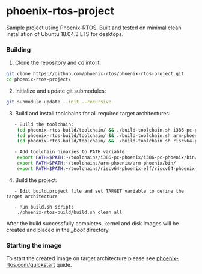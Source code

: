 # phoenix-rtos-project

Sample project using Phoenix-RTOS. Built and tested on minimal clean installation of Ubuntu 18.04.3 LTS for desktops.

### Building

1. Clone the repository and *cd* into it:
````bash
git clone https://github.com/phoenix-rtos/phoenix-rtos-project.git
cd phoenix-rtos-project/
````
2. Initialize and update git submodules:
```bash
git submodule update --init --recursive
```

3. Build and install toolchains for all required target architectures:
````bash
   - Build the toolchain:
	(cd phoenix-rtos-build/toolchain/ && ./build-toolchain.sh i386-pc-phoenix ~/toolchains/i386-pc-phoenix)
	(cd phoenix-rtos-build/toolchain/ && ./build-toolchain.sh arm-phoenix ~/toolchains/arm-phoenix)
	(cd phoenix-rtos-build/toolchain/ && ./build-toolchain.sh riscv64-phoenix-elf ~/toolchains/riscv64-phoenix-elf)

   - Add toolchain binaries to PATH variable:
	export PATH=$PATH:~/toolchains/i386-pc-phoenix/i386-pc-phoenix/bin/
	export PATH=$PATH:~/toolchains/arm-phoenix/arm-phoenix/bin/
	export PATH=$PATH:~/toolchains/riscv64-phoenix-elf/riscv64-phoenix-elf/bin/
````
4. Build the project:
````
   - Edit build.project file and set TARGET variable to define the target architecture

   - Run build.sh script:
	./phoenix-rtos-build/build.sh clean all
````
After the build successfully completes, kernel and disk images will be created and placed in the *_boot* directory.

### Starting the image

To start the created image on target architecture please see [phoenix-rtos.com/quickstart](http://phoenix-rtos.com/quickstart) quide.
